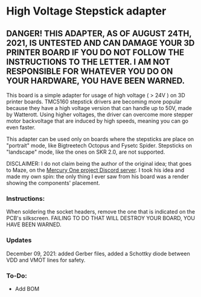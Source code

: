# High Voltage Stepstick adapter

## DANGER! THIS ADAPTER, AS OF AUGUST 24TH, 2021, IS UNTESTED AND CAN DAMAGE YOUR 3D PRINTER BOARD IF YOU DO NOT FOLLOW THE INSTRUCTIONS TO THE LETTER. I AM NOT RESPONSIBLE FOR WHATEVER YOU DO ON YOUR HARDWARE, YOU HAVE BEEN WARNED.

This board is a simple adapter for usage of high voltage ( > 24V ) on 3D printer boards. TMC5160 stepstick drivers are becoming more popular because they have a high voltage version that can handle up to 50V, made by Watterott. Using higher voltages, the driver can overcome more stepper motor backvoltage that are induced by high speeds, meaning you can go even faster.

This adapter can be used only on boards where the stepsticks are place on "portrait" mode, like Bigtreetech Octopus and Fysetc Spider. Stepsticks on "landscape" mode, like the ones on SKR 2.0, are not supported.

DISCLAIMER: I do not claim being the author of the original idea; that goes to Maze, on the [Mercury One project Discord server](https://discord.gg/t4pf7vYe). I took his idea and made my own spin: the only thing I ever saw from his board was a render showing the components' placement.

### Instructions:

When soldering the socket headers, remove the one that is indicated on the PCB's silkscreen. FAILING TO DO THAT WILL DESTROY YOUR BOARD, YOU HAVE BEEN WARNED.

### Updates

December 09, 2021: added Gerber files, added a Schottky diode between VDD and VMOT lines for safety.

### To-Do:

* Add BOM
